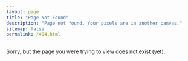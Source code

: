 ```yaml
---
layout: page
title: "Page Not Found"
description: "Page not found. Your pixels are in another canvas."
sitemap: false
permalink: /404.html
---  
```


Sorry, but the page you were trying to view does not exist (yet).
